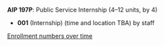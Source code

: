 **AIP 197P**: Public Service Internship (4–12 units, by 4)

- **001** (Internship) (time and location TBA) by staff

[Enrollment numbers over time](./AIP197P.tsv)
